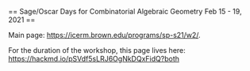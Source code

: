 == Sage/Oscar Days for Combinatorial Algebraic Geometry Feb 15 - 19, 2021 ==

Main page: https://icerm.brown.edu/programs/sp-s21/w2/.

For the duration of the workshop, this page lives here: https://hackmd.io/pSVdf5sLRJ6OgNkDQxFidQ?both
